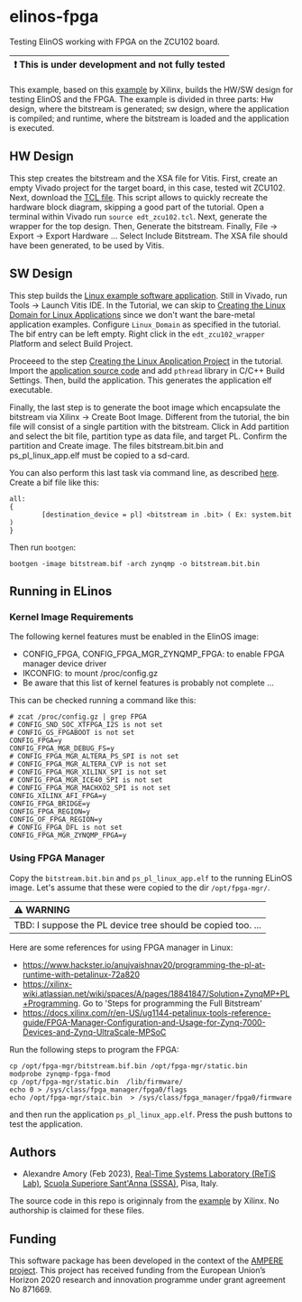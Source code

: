 # elinos-fpga
Testing ElinOS working with FPGA on the ZCU102 board.

| :exclamation:  This is under development and not fully tested   |
|-----------------------------------------------------------------|

This example, based on this [example](https://xilinx.github.io/Embedded-Design-Tutorials/docs/2020.2/build/html/docs/Introduction/ZynqMPSoC-EDT/7-design1-using-gpio-timer-interrupts.html) by Xilinx, builds the HW/SW design for testing ElinOS and the FPGA. The example is divided in three parts: Hw design, where the bitstream is generated; sw design, where the application is compiled; and runtime, where the bitstream is loaded and the application is executed.

## HW Design

This step creates the bitstream and the XSA file for Vitis. First, create an empty Vivado project for the target board, in this case, tested wit ZCU102. Next, download the [TCL file](https://github.com/Xilinx/Embedded-Design-Tutorials/tree/2020.2/docs/Introduction/ZynqMPSoC-EDT/ref_files/design1/edt_zcu102.tcl).
This script allows to quickly recreate the hardware block diagram, skipping a good part of the tutorial. Open a terminal within Vivado run `source edt_zcu102.tcl`. Next, generate the wrapper for the top design. Then, Generate the bitstream. Finally, File -> Export -> Export Hardware ... Select Include Bitstream. The XSA file should have been generated, to be used by Vitis.

## SW Design

This step builds the [Linux example software application](https://github.com/Xilinx/Embedded-Design-Tutorials/blob/2020.2/docs/Introduction/ZynqMPSoC-EDT/ref_files/design1/ps_pl_linux_app.c).
Still in Vivado, run Tools -> Launch Vitis IDE. In the Tutorial, we can skip to [Creating the Linux Domain for Linux Applications](https://xilinx.github.io/Embedded-Design-Tutorials/docs/2020.2/build/html/docs/Introduction/ZynqMPSoC-EDT/7-design1-using-gpio-timer-interrupts.html#creating-the-linux-domain-for-linux-applications) since we don't want the bare-metal application examples. Configure `Linux_Domain` as specified in the tutorial. The bif entry can be left empty. Right click in the `edt_zcu102_wrapper` Platform and select Build Project. 

Proceeed to the step [Creating the Linux Application Project](https://xilinx.github.io/Embedded-Design-Tutorials/docs/2020.2/build/html/docs/Introduction/ZynqMPSoC-EDT/7-design1-using-gpio-timer-interrupts.html#creating-the-linux-application-project) in the tutorial. 
Import the [application source code](https://github.com/Xilinx/Embedded-Design-Tutorials/blob/2020.2/docs/Introduction/ZynqMPSoC-EDT/ref_files/design1/ps_pl_linux_app.c) and add `pthread` library in C/C++ Build Settings. Then, build the application. This generates the application elf executable.

Finally, the last step is to generate the boot image which encapsulate the bitstream via Xilinx -> Create Boot Image. Different from the tutorial, the bin file will consist of a single partition with the bitstream. Click in Add partition and select the bit file, partition type as data file, and target PL.
Confirm the partition and Create image. The files bitstream.bit.bin and ps_pl_linux_app.elf must be copied to a sd-card.

You can also perform this last task via command line, as described [here](https://docs.xilinx.com/r/en-US/ug1144-petalinux-tools-reference-guide/DTG-Settings). Create a bif file like this:

```
all: 
{
        [destination_device = pl] <bitstream in .bit> ( Ex: system.bit ) 
}
```

Then run `bootgen`:

```
bootgen -image bitstream.bif -arch zynqmp -o bitstream.bit.bin
```

## Running in ELinos

### Kernel Image Requirements

The following kernel features must be enabled in the ElinOS image:
 - CONFIG_FPGA, CONFIG_FPGA_MGR_ZYNQMP_FPGA: to enable FPGA manager device driver
 - IKCONFIG: to mount /proc/config.gz
 - Be aware that this list of kernel features is probably not complete ...


This can be checked running a command like this:
```
# zcat /proc/config.gz | grep FPGA
# CONFIG_SND_SOC_XTFPGA_I2S is not set
# CONFIG_GS_FPGABOOT is not set
CONFIG_FPGA=y
CONFIG_FPGA_MGR_DEBUG_FS=y
# CONFIG_FPGA_MGR_ALTERA_PS_SPI is not set
# CONFIG_FPGA_MGR_ALTERA_CVP is not set
# CONFIG_FPGA_MGR_XILINX_SPI is not set
# CONFIG_FPGA_MGR_ICE40_SPI is not set
# CONFIG_FPGA_MGR_MACHXO2_SPI is not set
CONFIG_XILINX_AFI_FPGA=y
CONFIG_FPGA_BRIDGE=y
CONFIG_FPGA_REGION=y
CONFIG_OF_FPGA_REGION=y
# CONFIG_FPGA_DFL is not set
CONFIG_FPGA_MGR_ZYNQMP_FPGA=y
```

### Using FPGA Manager

Copy the `bitstream.bit.bin` and `ps_pl_linux_app.elf` to the running ELinOS image. Let's assume that these were copied to the dir `/opt/fpga-mgr/`.

| :warning: WARNING                                              |
|:---------------------------------------------------------------|
| TBD: I suppose the PL device tree should be copied too.  ...   |

Here are some references for using FPGA manager in Linux:
 - https://www.hackster.io/anujvaishnav20/programming-the-pl-at-runtime-with-petalinux-72a820
 - https://xilinx-wiki.atlassian.net/wiki/spaces/A/pages/18841847/Solution+ZynqMP+PL+Programming. Go to 'Steps for programming the Full Bitstream'
 - https://docs.xilinx.com/r/en-US/ug1144-petalinux-tools-reference-guide/FPGA-Manager-Configuration-and-Usage-for-Zynq-7000-Devices-and-Zynq-UltraScale-MPSoC

Run the following steps to program the FPGA:

```
cp /opt/fpga-mgr/bitstream.bif.bin /opt/fpga-mgr/static.bin
modprobe zynqmp-fpga-fmod
cp /opt/fpga-mgr/static.bin  /lib/firmware/
echo 0 > /sys/class/fpga_manager/fpga0/flags
echo /opt/fpga-mgr/staic.bin  > /sys/class/fpga_manager/fpga0/firmware
```

and then run the application `ps_pl_linux_app.elf`. Press the push buttons to test the application. 

## Authors

 - Alexandre Amory (Feb 2023), [Real-Time Systems Laboratory (ReTiS Lab)](https://retis.santannapisa.it/), [Scuola Superiore Sant'Anna (SSSA)](https://www.santannapisa.it/), Pisa, Italy.

The source code in this repo is originnaly from the [example](https://xilinx.github.io/Embedded-Design-Tutorials/docs/2020.2/build/html/docs/Introduction/ZynqMPSoC-EDT/7-design1-using-gpio-timer-interrupts.html) by Xilinx. No authorship is claimed for these files.

## Funding
 
This software package has been developed in the context of the [AMPERE project](https://ampere-euproject.eu/). This project has received funding from the European Union’s Horizon 2020 research and innovation programme under grant agreement No 871669.
